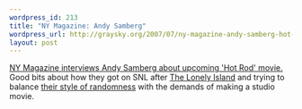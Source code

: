 ```yaml
--- 
wordpress_id: 213
title: "NY Magazine: Andy Samberg"
wordpress_url: http://graysky.org/2007/07/ny-magazine-andy-samberg-hot-rod/
layout: post
---
```

<a href="http://nymag.com/news/features/34738/">NY Magazine interviews Andy Samberg about upcoming 'Hot Rod' movie.</a> Good bits about how they got on SNL after <a href="http://www.thelonelyisland.com/">The Lonely Island</a> and trying to balance <a href="http://www.thelonelyisland.com/storkpatrol.html">their style of randomness</a> with the demands of making a studio movie. 
